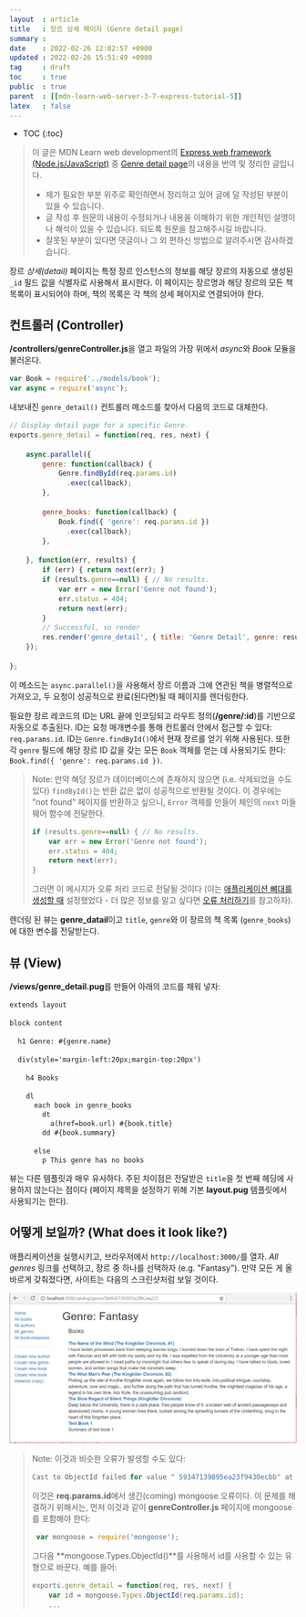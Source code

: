 ```yaml
---
layout  : article
title   : 장르 상세 페이지 (Genre detail page)
summary : 
date    : 2022-02-26 12:02:57 +0900
updated : 2022-02-26 15:51:49 +0900
tag     : draft
toc     : true
public  : true
parent  : [[mdn-learn-web-server-3-7-express-tutorial-5]]
latex   : false
---
```

* TOC
{:toc}

> 이 글은 MDN Learn web development의 [Express web framework (Node.js/JavaScript)](https://developer.mozilla.org/en-US/docs/Learn/Server-side/Express_Nodejs) 중 [Genre detail page](https://developer.mozilla.org/en-US/docs/Learn/Server-side/Express_Nodejs/Displaying_data/Genre_detail_page)의 내용을 번역 및 정리한 글입니다.
>
> * 제가 필요한 부분 위주로 확인하면서 정리하고 있어 글에 덜 작성된 부분이 있을 수 있습니다.
> * 글 작성 후 원문의 내용이 수정되거나 내용을 이해하기 위한 개인적인 설명이나 해석이 있을 수 있습니다. 되도록 원문을 참고해주시길 바랍니다.
> * 잘못된 부분이 있다면 댓글이나 그 외 편하신 방법으로 알려주시면 감사하겠습니다.

장르 *상세(detail)* 페이지는 특정 장르 인스턴스의 정보를 해당 장르의 자동으로 생성된 `_id` 필드 값을 식별자로 사용해서 표시한다. 이 페이지는 장르명과 해당 장르의 모든 책 목록이 표시되어야 하며, 책의 목록은 각 책의 상세 페이지로 연결되어야 한다.

## 컨트롤러 (Controller)

**/controllers/genreController.js**을 열고 파일의 가장 위에서 *async*와 *Book* 모듈을 불러온다.

```js
var Book = require('../models/book');
var async = require('async');
```

내보내진 `genre_detail()` 컨트롤러 메소드를 찾아서 다음의 코드로 대체한다.

```js
// Display detail page for a specific Genre.
exports.genre_detail = function(req, res, next) {

    async.parallel({
        genre: function(callback) {
            Genre.findById(req.params.id)
              .exec(callback);
        },

        genre_books: function(callback) {
            Book.find({ 'genre': req.params.id })
              .exec(callback);
        },

    }, function(err, results) {
        if (err) { return next(err); }
        if (results.genre==null) { // No results.
            var err = new Error('Genre not found');
            err.status = 404;
            return next(err);
        }
        // Successful, so render
        res.render('genre_detail', { title: 'Genre Detail', genre: results.genre, genre_books: results.genre_books } );
    });

};
```

이 메소드는 `async.parallel()`을 사용해서 장르 이름과 그에 연관된 책을 병렬적으로 가져오고, 두 요청이 성공적으로 완료(된다면)될 때 페이지를 렌더링한다.

필요한 장르 레코드의 ID는 URL 끝에 인코딩되고 라우트 정의(**/genre/:id**)를 기반으로 자동으로 추출된다. ID는 요청 매개변수를 통해 컨트롤러 안에서 접근할 수 있다: `req.params.id`. ID는 `Genre.findById()`에서 현재 장르를 얻기 위해 사용된다. 또한 각 `genre` 필드에 해당 장르 ID 값을 갖는 모든 `Book` 객체를 얻는 데 사용되기도 한다: `Book.find({ 'genre': req.params.id })`.

> Note: 만약 해당 장르가 데이터베이스에 존재하지 않으면 (i.e. 삭제되었을 수도 있다) `findById()`는 반환 값은 없이 성공적으로 반환될 것이다. 이 경우에는 "not found" 페이지를 반환하고 싶으니, `Error` 객체를 만들어 체인의 `next` 미들웨어 함수에 전달한다.
>
> ```js
> if (results.genre==null) { // No results.
>     var err = new Error('Genre not found');
>     err.status = 404;
>     return next(err);
> }
> ```
>
> 그러면 이 메시지가 오류 처리 코드로 전달될 것이다 (이는 [애플리케이션 뼈대를 생성할 때](https://developer.mozilla.org/en-US/docs/Learn/Server-side/Express_Nodejs/skeleton_website#app.js) 설정했었다 - 더 많은 정보를 알고 싶다면 [오류 처리하기](https://developer.mozilla.org/en-US/docs/Learn/Server-side/Express_Nodejs/Introduction#handling_errors)를 참고하자).

렌더링 된 뷰는 **genre_datail**이고 `title`, `genre`와 이 장르의 책 목록 (`genre_books`)에 대한 변수를 전달받는다.

## 뷰 (View)

**/views/genre_detail.pug**를 만들어 아래의 코드를 채워 넣자:

```pug
extends layout

block content

  h1 Genre: #{genre.name}

  div(style='margin-left:20px;margin-top:20px')

    h4 Books

    dl
      each book in genre_books
        dt
          a(href=book.url) #{book.title}
        dd #{book.summary}

      else
        p This genre has no books
```

뷰는 다른 템플릿과 매우 유사하다. 주된 차이점은 전달받은 `title`을 첫 번째 헤딩에 사용하지 않는다는 점이다 (페이지 제목을 설정하기 위해 기본 **layout.pug** 템플릿에서 사용되기는 한다).

## 어떻게 보일까? (What does it look like?)

애플리케이션을 실행시키고, 브라우저에서 `http://localhost:3000/`를 열자. *All genres* 링크를 선택하고, 장르 중 하나를 선택하자 (e.g. "Fantasy"). 만약 모든 게 올바르게 갖춰졌다면, 사이트는 다음의 스크린샷처럼 보일 것이다.

![genre detail page screenshot](/post-img/mdn-learn-web-server-3-7-9-genre-detail-page/locallibary_express_genre_detail.png)

> Note: 이것과 비슷한 오류가 발생할 수도 있다:
>
> ```js
> Cast to ObjectId failed for value " 59347139895ea23f9430ecbb" at path "_id" for model "Genre"
> ```
>
> 이것은 **req.params.id**에서 생긴(coming) mongoose 오류이다. 이 문제를 해결하기 위해서는, 먼저 이것과 같이 **genreController.js** 페이지에 mongoose를 포함해야 한다:
>
> ```js
>  var mongoose = require('mongoose');
> ```
>
> 그다음 **mongoose.Types.ObjectId()**를 사용해서 id를 사용할 수 있는 유형으로 바꾼다. 예를 들어:
>
> ```js
> exports.genre_detail = function(req, res, next) {
>     var id = mongoose.Types.ObjectId(req.params.id);
>     ...
> ```
